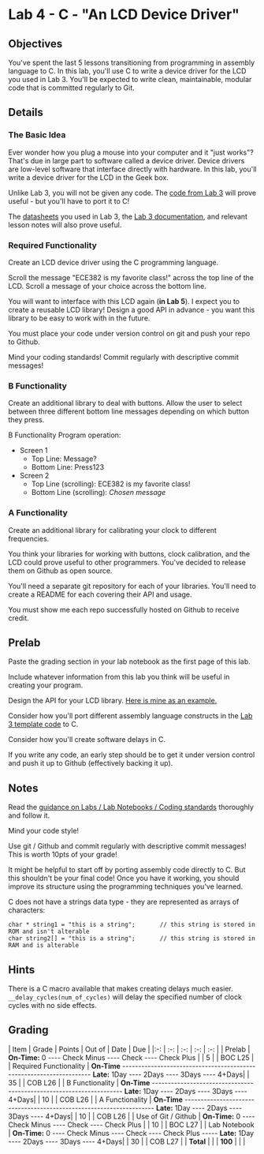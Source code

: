 # Lab 4 - C - "An LCD Device Driver"

## Objectives

You've spent the last 5 lessons transitioning from programming in assembly language to C.  In this lab, you'll use C to write a device driver for the LCD you used in Lab 3.  You'll be expected to write clean, maintainable, modular code that is committed regularly to Git.

## Details

### The Basic Idea

Ever wonder how you plug a mouse into your computer and it "just works"?  That's due in large part to software called a device driver.  Device drivers are low-level software that interface directly with hardware.  In this lab, you'll write a device driver for the LCD in the Geek box.

Unlike Lab 3, you will not be given any code.  The [code from Lab 3](/labs/lab3/given_code.html) will prove useful - but you'll have to port it to C!

The [datasheets](/datasheets) you used in Lab 3, the [Lab 3 documentation](/labs/lab3), and relevant lesson notes will also prove useful.

### Required Functionality

Create an LCD device driver using the C programming language.

Scroll the message "ECE382 is my favorite class!" across the top line of the LCD.  Scroll a message of your choice across the bottom line.

You will want to interface with this LCD again (**in Lab 5**).  I expect you to create a reusable LCD library!  Design a good API in advance - you want this library to be easy to work with in the future.

You must place your code under version control on git and push your repo to Github.

Mind your coding standards!  Commit regularly with descriptive commit messages!

### B Functionality

Create an additional library to deal with buttons.  Allow the user to select between three different bottom line messages depending on which button they press.

B Functionality Program operation:

- Screen 1
    - Top Line: Message?
    - Bottom Line: Press123
- Screen 2
    - Top Line (scrolling): ECE382 is my favorite class!
    - Bottom Line (scrolling): *Chosen message*

### A Functionality

Create an additional library for calibrating your clock to different frequencies.

You think your libraries for working with buttons, clock calibration, and the LCD could prove useful to other programmers.  You've decided to release them on Github as open source.

You'll need a separate git repository for each of your libraries.  You'll need to create a README for each covering their API and usage.

You must show me each repo successfully hosted on Github to receive credit.

## Prelab

Paste the grading section in your lab notebook as the first page of this lab.

Include whatever information from this lab you think will be useful in creating your program.

Design the API for your LCD library.  [Here is mine as an example.](LCD_h.html)

Consider how you'll port different assembly language constructs in the [Lab 3 template code](/labs/lab3/given_code.html) to C.

Consider how you'll create software delays in C.

If you write any code, an early step should be to get it under version control and push it up to Github (effectively backing it up).

## Notes

Read the [guidance on Labs / Lab Notebooks / Coding standards](/admin/labs.html) thoroughly and follow it.

Mind your code style!

Use git / Github and commit regularly with descriptive commit messages!  This is worth 10pts of your grade!

It might be helpful to start off by porting assembly code directly to C.  But this shouldn't be your final code!  Once you have it working, you should improve its structure using the programming techniques you've learned.

C does not have a strings data type - they are represented as arrays of characters:
```
char * string1 = "this is a string";       // this string is stored in ROM and isn't alterable 
char string2[] = "this is a string";       // this string is stored in RAM and is alterable
```

## Hints

There is a C macro available that makes creating delays much easier.  `__delay_cycles(num_of_cycles)` will delay the specified number of clock cycles with no side effects.

## Grading

| Item | Grade | Points | Out of | Date | Due |
|:-: | :-: | :-: | :-: | :-: |
| Prelab | **On-Time:** 0 ---- Check Minus ---- Check ---- Check Plus | | 5 | | BOC L25 |
| Required Functionality | **On-Time** -------------------------------------------------------------------- **Late:** 1Day ---- 2Days ---- 3Days ---- 4+Days| | 35 | | COB L26 |
| B Functionality | **On-Time** -------------------------------------------------------------------- **Late:** 1Day ---- 2Days ---- 3Days ---- 4+Days| | 10 | | COB L26 |
| A Functionality | **On-Time** -------------------------------------------------------------------- **Late:** 1Day ---- 2Days ---- 3Days ---- 4+Days| | 10 | | COB L26 |
| Use of Git / Github | **On-Time:** 0 ---- Check Minus ---- Check ---- Check Plus | | 10 | | BOC L27 |
| Lab Notebook | **On-Time:** 0 ---- Check Minus ---- Check ---- Check Plus ----- **Late:** 1Day ---- 2Days ---- 3Days ---- 4+Days| | 30 | | COB L27 |
| **Total** | | | **100** | | |
